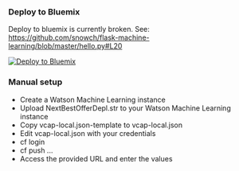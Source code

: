 
### Deploy to Bluemix

Deploy to bluemix is currently broken. See: https://github.com/snowch/flask-machine-learning/blob/master/hello.py#L20

[![Deploy to Bluemix](https://bluemix.net/deploy/button.png)](https://bluemix.net/deploy?repository=https://github.com/snowch/flask-machine-learning.git)

### Manual setup

- Create a Watson Machine Learning instance
- Upload NextBestOfferDepl.str to your Watson Machine Learning instance
- Copy vcap-local.json-template to vcap-local.json
- Edit vcap-local.json with your credentials
- cf login
- cf push ...
- Access the provided URL and enter the values


